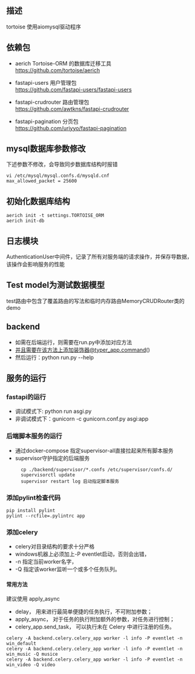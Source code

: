 ## 描述

tortoise 使用aiomysql驱动程序

## 依赖包

* aerich Tortoise-ORM 的数据库迁移工具  
  https://github.com/tortoise/aerich

* fastapi-users 用户管理包   
  https://github.com/fastapi-users/fastapi-users

* fastapi-crudrouter 路由管理包   
  https://github.com/awtkns/fastapi-crudrouter

* fastapi-pagination 分页包   
  https://github.com/uriyyo/fastapi-pagination

## mysql数据库参数修改

下述参数不修改，会导致同步数据库结构时报错

```shell
vi /etc/mysql/mysql.confs.d/mysqld.cnf
max_allowed_packet = 25600
```

## 初始化数据库结构

```shell
aerich init -t settings.TORTOISE_ORM
aerich init-db
```

## 日志模块

AuthenticationUser中间件，记录了所有对服务端的请求操作，并保存导数据，该操作会影响服务的性能

## Test model为测试数据模型

test路由中包含了覆盖路由的写法和临时内存路由MemoryCRUDRouter类的demo

## backend

* 如需在后端运行，则需要在run.py中添加对应方法
* 并且需要在该方法上添加装饰器@typer_app.command()
* 然后运行：python run.py --help

## 服务的运行

### fastapi的运行

* 调试模式下: python run asgi.py
* 非调试模式下：gunicorn -c gunicorn.conf.py asgi:app

### 后端脚本服务的运行

* 通过docker-compose 指定supervisor-all直接拉起来所有脚本服务
* supervisor守护指定的后端服务
  ```shell
    cp ./backend/supervisor/*.confs /etc/supervisor/confs.d/ 
    supervisorctl update 
    supervisor restart log 启动指定脚本服务
  ```


### 添加pylint检查代码
```shell
pip install pylint
pylint --rcfile=.pylintrc app
```


### 添加celery
* celery对目录结构的要求十分严格
* windows机器上必须加上-P eventlet启动，否则会出错，
* -n 指定当前worker名字，
* -Q 指定该worker监听一个或多个任务队列。

#### 常用方法
建议使用 apply_async
* delay， 用来进行最简单便捷的任务执行，不可附加参数；
* apply_async， 对于任务的执行附加额外的参数，对任务进行控制；
* celery_app.send_task， 可以执行未在 Celery 中进行注册的任务。

```shell
celery -A backend.celery.celery_app worker -l info -P eventlet -n win_default
celery -A backend.celery.celery_app worker -l info -P eventlet -n win_music -Q musice
celery -A backend.celery.celery_app worker -l info -P eventlet -n win_video -Q video
```
